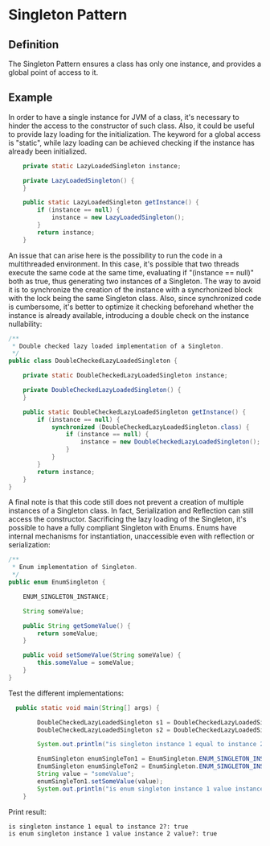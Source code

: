 
# Singleton Pattern

## Definition

The Singleton Pattern ensures a class has only one instance, and provides a global point of access to it. 

## Example

In order to have a single instance for JVM of a class, it's necessary to hinder the access to the constructor of such class.
Also, it could be useful to provide lazy loading for the initialization. The keyword for a global access is "static", 
while lazy loading can be achieved checking if the instance has already been initialized.
 
```java
    private static LazyLoadedSingleton instance;

    private LazyLoadedSingleton() {
    }

    public static LazyLoadedSingleton getInstance() {
        if (instance == null) {
            instance = new LazyLoadedSingleton();
        }
        return instance;
    }
 ```

An issue that can arise here is the possibility to run the code in a multithreaded environment. In this case, it's 
possible that two threads execute the same code at the same time, evaluating if "(instance == null)" both as true, thus 
generating two instances of a Singleton. The way to avoid it is to synchronize the creation of the instance with a 
syncrhonized block with the lock being the same Singleton class. Also, since synchronized code is cumbersome, it's better
to optimize it checking beforehand whether the instance is already available, introducing a double check on the instance
 nullability:

```java
/**
 * Double checked lazy loaded implementation of a Singleton.
 */
public class DoubleCheckedLazyLoadedSingleton {

    private static DoubleCheckedLazyLoadedSingleton instance;

    private DoubleCheckedLazyLoadedSingleton() {
    }

    public static DoubleCheckedLazyLoadedSingleton getInstance() {
        if (instance == null) {
            synchronized (DoubleCheckedLazyLoadedSingleton.class) {
                if (instance == null) {
                    instance = new DoubleCheckedLazyLoadedSingleton();
                }
            }
        }
        return instance;
    }
}
 ```

A final note is that this code still does not prevent a creation of multiple instances of a Singleton class. In fact, 
Serialization and Reflection can still access the constructor. Sacrificing the lazy loading of the Singleton, it's 
possible to have a fully compliant Singleton with Enums. Enums have internal mechanisms for instantiation, unaccessible 
even with reflection or serialization:
```java
/**
 * Enum implementation of Singleton.
 */
public enum EnumSingleton {

    ENUM_SINGLETON_INSTANCE;

    String someValue;

    public String getSomeValue() {
        return someValue;
    }

    public void setSomeValue(String someValue) {
        this.someValue = someValue;
    }
}
```

Test the different implementations:
```java
  public static void main(String[] args) {

        DoubleCheckedLazyLoadedSingleton s1 = DoubleCheckedLazyLoadedSingleton.getInstance();
        DoubleCheckedLazyLoadedSingleton s2 = DoubleCheckedLazyLoadedSingleton.getInstance();

        System.out.println("is singleton instance 1 equal to instance 2?: " + (s1 == s2));

        EnumSingleton enumSingleTon1 = EnumSingleton.ENUM_SINGLETON_INSTANCE;
        EnumSingleton enumSingleTon2 = EnumSingleton.ENUM_SINGLETON_INSTANCE;
        String value = "someValue";
        enumSingleTon1.setSomeValue(value);
        System.out.println("is enum singleton instance 1 value instance 2 value?: " + enumSingleTon2.getSomeValue().equals(enumSingleTon2.getSomeValue()));
    }
```

Print result:

```
is singleton instance 1 equal to instance 2?: true
is enum singleton instance 1 value instance 2 value?: true
```